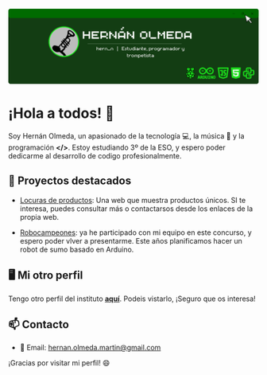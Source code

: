 ![Texto alternativo](Banner_hernan_olmeda_cursor.png)

# ¡Hola a todos! 👋

Soy Hernán Olmeda, un apasionado de la tecnología 💻, la música 🎺 y la programación **</>**.
Estoy estudiando 3º de la ESO, y espero poder dedicarme al desarrollo de codigo profesionalmente. 

## 🚀 Proyectos destacados
- [Locuras de productos](https://www.locurasdeproductos.es): Una web que muestra productos únicos. SI te interesa, puedes consultar más o contactarsos desde los enlaces de la propia web.

- [Robocampeones](https://sites.google.com/view/robocampeonesfuenlabrada/): ya he participado con mi equipo en este concurso, 
y espero poder vlver a presentarme. Este años planificamos hacer un robot de sumo basado en Arduino.

## 🖥️ Mi otro perfil
Tengo otro perfil del instituto **[aquí](https://github.com/Inst-hern-n)**. Podeis vistarlo, ¡Seguro que os interesa!

## 📫 Contacto
- 📧 Email: hernan.olmeda.martin@gmail.com

¡Gracias por visitar mi perfil! 😄
